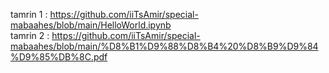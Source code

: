 tamrin 1 : https://github.com/iiTsAmir/special-mabaahes/blob/main/HelloWorld.ipynb <br />
tamrin 2 : https://github.com/iiTsAmir/special-mabaahes/blob/main/%D8%B1%D9%88%D8%B4%20%D8%B9%D9%84%D9%85%DB%8C.pdf
